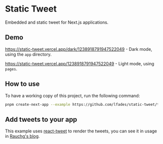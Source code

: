 # Static Tweet

Embedded and static tweet for Next.js applications.

## Demo

https://static-tweet.vercel.app/dark/1238918791947522049 - Dark mode, using the `app` directory.

https://static-tweet.vercel.app/1238918791947522049 - Light mode, using `pages`.

## How to use

To have a working copy of this project, run the following command:

```bash
pnpm create-next-app --example https://github.com/lfades/static-tweet/tree/main static-tweet
```

## Add tweets to your app

This example uses [react-tweet](https://github.com/vercel-labs/react-tweet) to render the tweets, you can see it in usage in [Rauchg's blog](<https://github.com/rauchg/blog/blob/main/app/(post)/components/tweet.tsx>).
